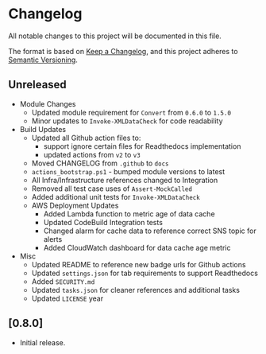# Changelog

All notable changes to this project will be documented in this file.

The format is based on [Keep a Changelog](https://keepachangelog.com/en/1.0.0/),
and this project adheres to [Semantic Versioning](https://semver.org/spec/v2.0.0.html).

## Unreleased

- Module Changes
    - Updated module requirement for `Convert` from `0.6.0` to `1.5.0`
    - Minor updates to `Invoke-XMLDataCheck` for code readability
- Build Updates
    - Updated all Github action files to:
        - support ignore certain files for Readthedocs implementation
        - updated actions from `v2` to `v3`
    - Moved CHANGELOG from `.github` to `docs`
    - `actions_bootstrap.ps1` - bumped module versions to latest
    - All Infra/Infrastructure references changed to Integration
    - Removed all test case uses of `Assert-MockCalled`
    - Added additional unit tests for `Invoke-XMLDataCheck`
    - AWS Deployment Updates
        - Added Lambda function to metric age of data cache
        - Updated CodeBuild Integration tests
        - Changed alarm for cache data to reference correct SNS topic for alerts
        - Added CloudWatch dashboard for data cache age metric
- Misc
    - Updated README to reference new badge urls for Github actions
    - Updated `settings.json` for tab requirements to support Readthedocs
    - Added `SECURITY.md`
    - Updated `tasks.json` for cleaner references and additional tasks
    - Updated `LICENSE` year

## [0.8.0]

- Initial release.
